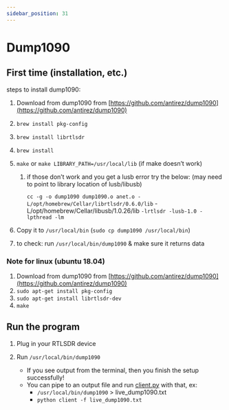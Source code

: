 ```yaml
---
sidebar_position: 31
---
```


# Dump1090

## First time (installation, etc.)

steps to install dump1090:

1. Download from dump1090 from [https://github.com/antirez/dump1090](https://github.com/antirez/dump1090)
2. `brew install pkg-config`
3. `brew install librtlsdr`
4. `brew install`  
5. `make` or `make LIBRARY_PATH=/usr/local/lib` (if make doesn’t work)
    1. if those don’t work and you get a lusb error try the below: (may need to point to library location of lusb/libusb)
        
        `cc -g -o dump1090 dump1090.o anet.o -L/opt/homebrew/Cellar/librtlsdr/0.6.0/lib` -L/opt/homebrew/Cellar/libusb/1.0.26/lib `-lrtlsdr -lusb-1.0 -lpthread -lm`
        
6. Copy it to `/usr/local/bin` (`sudo cp dump1090 /usr/local/bin`)
7. to check: run `/usr/local/bin/dump1090` & make sure it returns data

### Note for linux (ubuntu 18.04)

1. Download from dump1090 from [https://github.com/antirez/dump1090](https://github.com/antirez/dump1090)
2. `sudo apt-get install pkg-config`
3. `sudo apt-get install librtlsdr-dev`
4. `make`

## Run the program

1. Plug in your RTLSDR device

2. Run `/usr/local/bin/dump1090`
    - If you see output from the terminal, then you finish the setup successfully!
    - You can pipe to an output file and run [client.py](http://client.py) with that, ex:
        - `/usr/local/bin/dump1090` > live_dump1090.txt
        - `python client -f live_dump1090.txt`
